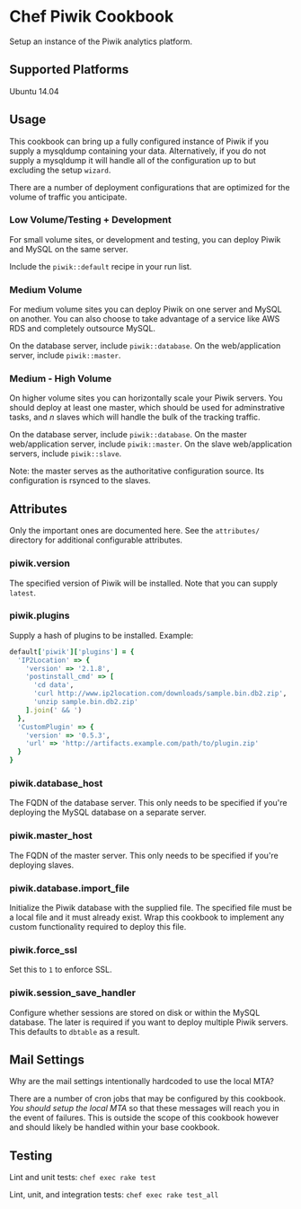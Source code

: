 # Chef Piwik Cookbook

Setup an instance of the Piwik analytics platform.

## Supported Platforms

Ubuntu 14.04

## Usage

This cookbook can bring up a fully configured instance of Piwik if you supply
a mysqldump containing your data. Alternatively, if you do not supply a
mysqldump it will handle all of the configuration up to but excluding the setup
`wizard`.

There are a number of deployment configurations that are optimized for the volume
of traffic you anticipate.

### Low Volume/Testing + Development

For small volume sites, or development and testing, you can deploy Piwik and MySQL
on the same server.

Include the `piwik::default` recipe in your run list.

### Medium Volume

For medium volume sites you can deploy Piwik on one server and MySQL on another.
You can also choose to take advantage of a service like AWS RDS and completely
outsource MySQL.

On the database server, include `piwik::database`.
On the web/application server, include `piwik::master`.

### Medium - High Volume

On higher volume sites you can horizontally scale your Piwik servers. You should deploy
at least one master, which should be used for adminstrative tasks, and *n* slaves which
will handle the bulk of the tracking traffic.

On the database server, include `piwik::database`.
On the master web/application server, include `piwik::master`.
On the slave web/application servers, include `piwik::slave`.

Note: the master serves as the authoritative configuration source. Its configuration
is rsynced to the slaves.

## Attributes

Only the important ones are documented here. See the `attributes/` directory
for additional configurable attributes.

### piwik.version

The specified version of Piwik will be installed. Note that you can supply `latest`.

### piwik.plugins

Supply a hash of plugins to be installed. Example:

```ruby
default['piwik']['plugins'] = {
  'IP2Location' => {
    'version' => '2.1.8',
    'postinstall_cmd' => [
      'cd data',
      'curl http://www.ip2location.com/downloads/sample.bin.db2.zip',
      'unzip sample.bin.db2.zip' 
    ].join(' && ')
  },
  'CustomPlugin' => {
    'version' => '0.5.3',
    'url' => 'http://artifacts.example.com/path/to/plugin.zip'
  }
}
```

### piwik.database\_host

The FQDN of the database server. This only needs to be specified if 
you're deploying the MySQL database on a separate server.

### piwik.master\_host

The FQDN of the master server. This only needs to be specified if you're
deploying slaves.

### piwik.database.import\_file

Initialize the Piwik database with the supplied file. The specified file must
be a local file and it must already exist. Wrap this cookbook to implement
any custom functionality required to deploy this file.

### piwik.force\_ssl

Set this to `1` to enforce SSL.

### piwik.session\_save\_handler

Configure whether sessions are stored on disk or within the MySQL database.
The later is required if you want to deploy multiple Piwik servers. This
defaults to `dbtable` as a result.

## Mail Settings

Why are the mail settings intentionally hardcoded to use the local MTA?

There are a number of cron jobs that may be configured by this cookbook.
*You should setup the local MTA* so that these messages will reach you
in the event of failures. This is outside the scope of this cookbook
however and should likely be handled within your base cookbook.

## Testing

Lint and unit tests: `chef exec rake test`

Lint, unit, and integration tests: `chef exec rake test_all`
